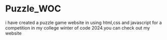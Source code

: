 # Puzzle_WOC
i have created a puzzle game website in using html,css and javascript for a competition in my college winter of code 2024.you can check out my website 
